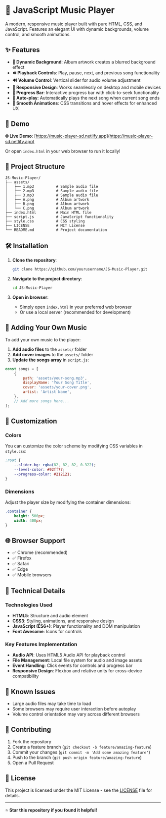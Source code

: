 # 🎵 JavaScript Music Player

A modern, responsive music player built with pure HTML, CSS, and JavaScript. Features an elegant UI with dynamic backgrounds, volume control, and smooth animations.

## ✨ Features

- **🎨 Dynamic Background**: Album artwork creates a blurred background effect
- **⏯️ Playback Controls**: Play, pause, next, and previous song functionality
- **🔊 Volume Control**: Vertical slider for audio volume adjustment
- **📱 Responsive Design**: Works seamlessly on desktop and mobile devices
- **🎯 Progress Bar**: Interactive progress bar with click-to-seek functionality
- **🔄 Auto-play**: Automatically plays the next song when current song ends
- **🎪 Smooth Animations**: CSS transitions and hover effects for enhanced UX

## 🚀 Demo

**🌐 Live Demo**: [https://music-player-sd.netlify.app](https://music-player-sd.netlify.app)

Or open `index.html` in your web browser to run it locally!

## 📁 Project Structure

```
JS-Music-Player/
├── assets/
│   ├── 1.mp3          # Sample audio file
│   ├── 2.mp3          # Sample audio file
│   ├── 3.mp3          # Sample audio file
│   ├── A.png          # Album artwork
│   ├── B.png          # Album artwork
│   └── C.png          # Album artwork
├── index.html         # Main HTML file
├── script.js          # JavaScript functionality
├── style.css          # CSS styling
├── LICENSE            # MIT License
└── README.md          # Project documentation
```

## 🛠️ Installation

1. **Clone the repository**:
   ```bash
   git clone https://github.com/yourusername/JS-Music-Player.git
   ```

2. **Navigate to the project directory**:
   ```bash
   cd JS-Music-Player
   ```

3. **Open in browser**:
   - Simply open `index.html` in your preferred web browser
   - Or use a local server (recommended for development)

## 🎵 Adding Your Own Music

To add your own music to the player:

1. **Add audio files** to the `assets/` folder
2. **Add cover images** to the `assets/` folder
3. **Update the songs array** in `script.js`:

```javascript
const songs = [
    {
        path: 'assets/your-song.mp3',
        displayName: 'Your Song Title',
        cover: 'assets/your-cover.png',
        artist: 'Artist Name',
    },
    // Add more songs here...
];
```

## 🎨 Customization

### Colors
You can customize the color scheme by modifying CSS variables in `style.css`:

```css
:root {
    --slider-bg: rgba(82, 82, 82, 0.322);
    --level-color: #92ff77;
    --progress-color: #212121;
}
```

### Dimensions
Adjust the player size by modifying the container dimensions:

```css
.container {
    height: 500px;
    width: 400px;
}
```

## 🌐 Browser Support

- ✅ Chrome (recommended)
- ✅ Firefox
- ✅ Safari
- ✅ Edge
- ✅ Mobile browsers

## 🔧 Technical Details

### Technologies Used
- **HTML5**: Structure and audio element
- **CSS3**: Styling, animations, and responsive design
- **JavaScript (ES6+)**: Player functionality and DOM manipulation
- **Font Awesome**: Icons for controls

### Key Features Implementation
- **Audio API**: Uses HTML5 Audio API for playback control
- **File Management**: Local file system for audio and image assets
- **Event Handling**: Click events for controls and progress bar
- **Responsive Design**: Flexbox and relative units for cross-device compatibility

## 🐛 Known Issues

- Large audio files may take time to load
- Some browsers may require user interaction before autoplay
- Volume control orientation may vary across different browsers

## 🤝 Contributing

1. Fork the repository
2. Create a feature branch (`git checkout -b feature/amazing-feature`)
3. Commit your changes (`git commit -m 'Add some amazing feature'`)
4. Push to the branch (`git push origin feature/amazing-feature`)
5. Open a Pull Request

## 📄 License

This project is licensed under the MIT License - see the [LICENSE](LICENSE) file for details.


---

⭐ **Star this repository if you found it helpful!**
